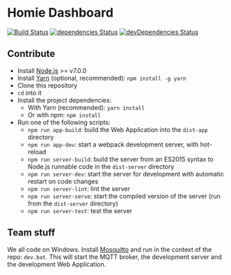 Homie Dashboard
===============

[![Build Status](https://travis-ci.org/INTECH-RGB/homie-dashboard.svg?branch=master)](https://travis-ci.org/INTECH-RGB/homie-dashboard) [![dependencies Status](https://david-dm.org/INTECH-RGB/homie-dashboard/status.svg)](https://david-dm.org/INTECH-RGB/homie-dashboard) [![devDependencies Status](https://david-dm.org/INTECH-RGB/homie-dashboard/dev-status.svg)](https://david-dm.org/INTECH-RGB/homie-dashboard?type=dev)

## Contribute

* Install [Node.js](https://nodejs.org/en/) >= v7.0.0
* Install [Yarn](https://yarnpkg.com/) (optional, recommended): `npm install -g yarn`
* Clone this repository
* `cd` into it
* Install the project dependencies:
  * With Yarn (recommended): `yarn install`
  * Or with npm: `npm install`
* Run one of the following scripts:
  * `npm run app-build`: build the Web Application into the `dist-app` directory
  * `npm run app-dev`: start a webpack development server, with hot-reload
  * `npm run server-build`: build the server from an ES2015 syntax to Node.js runnable code in the `dist-server` directory
  * `npm run server-dev`: start the server for development with automatic restart on code changes
  * `npm run server-lint`: lint the server
  * `npm run server-serve`: start the compiled version of the server (run from the `dist-server` directory)
  * `npm run server-test`: test the server

## Team stuff

We all code on Windows. Install [Mosquitto](https://mosquitto.org/download/) and run in the context of the repo: `dev.bat`. This will start the MQTT broker, the development server and the development Web Application.
